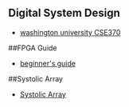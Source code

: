 ## Digital System Design
- [washington university CSE370](https://courses.cs.washington.edu/courses/cse370/09au/)

##FPGA Guide 
- [beginner's guide](https://numato.com/kb/learning-fpga-verilog-beginners-guide-part-1-introduction/?utm_expid=.7ZBm96RhTSyo2rg6tZl_vQ.0&utm_referrer=)

##Systolic Array 
- [Systolic Array](http://ashanpeiris.blogspot.com/2015/08/digital-design-of-systolic-array.html)
